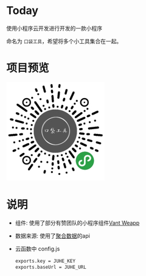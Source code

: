 # Today

使用小程序云开发进行开发的一款小程序

命名为 `口袋工具`，希望将多个小工具集合在一起。

# 项目预览
![](./qrcode.jpg)

# 说明
- 组件: 使用了部分有赞团队的小程序组件[Vant Weapp](https://youzan.github.io/vant-weapp/#/intro)
- 数据来源: 使用了[聚合数据](https://www.juhe.cn/)的api
- 云函数中 config.js 

  ```
  exports.key = JUHE_KEY
  exports.baseUrl = JUHE_URL
  ```
